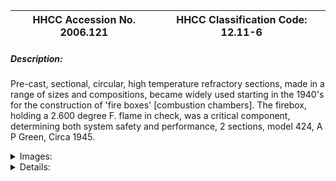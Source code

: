| **HHCC Accession No. 2006.121** |**HHCC Classification Code:  12.11-6**|
| ----------- | ----------- |
##### Description:
Pre-cast, sectional, circular, high temperature refractory sections, made in a range of sizes and compositions, became widely used starting in the 1940's for the construction of 'fire boxes' [combustion chambers]. The firebox, holding a 2.600 degree F. flame in check, was a critical component, determining both system safety and performance, 2 sections, model 424,  A P Green, Circa 1945.


<details>
	<summary>Images:</summary>
<div class="gallery gallery-wrapper--full" contenteditable="false" data-is-empty="false" data-translation="Add images" data-columns="6">
<figure class="gallery__item"><a href="#DOMAIN_NAME#gallery/12.11-6.jpg" data-size="1830x1037"><img src="#DOMAIN_NAME#gallery/12.11-6-thumbnail.jpg" alt=""></a></figure>
<figure class="gallery__item"><a href="#DOMAIN_NAME#gallery/12.11-6a.jpg" data-size="1737x1048"><img src="#DOMAIN_NAME#gallery/12.11-6a-thumbnail.jpg" alt=""></a></figure>
</div>
</details>


<details>
	<summary>Details:</summary>

##### Group:
12.11 Pressure Atomizing Oil Burner Equipment and Systems - Other Components and Parts

##### Make:
A P Green

##### Manufacturer:
A P Green, Toronto

##### Model:
424

##### Serial No.:


##### Size:
7 x 8 x 2 in each

##### Weight:
9 lbs.

##### Circa:
1945

##### Rating:
Exhibit, education, and research quality, illustrating the form and construction of pre-formed, sectional, circular refractory sections used as for building  'fire boxes' [combustion chambers], starting in the 1940's

##### Patent Date/Number:


##### Provenance:
From York County (York Region) Ontario, once a rich agricultural hinterlands, attracting early settlement in the last years of the 18th century. Located on the north slopes of the Oak Ridges Moraine, within 20 miles of Toronto, the County would also attract early ex-urban development, to be come a wealthy market place for the emerging household and consumer technologies of the early and mid 20th century. 

This artifact was discovered in the 1950's in the used stock of T. H. Oliver, Refrigeration and Electric Sales and Service, Aurora, Ontario, an early worker in the field of agricultural, industrial and consumer technology.

##### Type and Design:


##### Construction:


##### Material:


##### Special Features:


##### Accessories:


##### Capacities:


##### Performance Characteristics:


##### Operation:


##### Control and Regulation:


##### Targeted Market Segment:


##### Consumer Acceptance:


##### Merchandising:


##### Market Price:


##### Technological Significance:
With the evolution of the industry came pre-formed, sectional, circular refractory sections in a range of sizes, pre-shaped for certain firing rates and fire chambers    
The evolution of pre-formed, sectional, circular refractory was hastened by the development of unitary, factory made and assembled warm air furnaces, winter air conditioners and hot water home heating boilers. Shipped to the job site this equipment came complete with oil burner, refractory and control system reedy for installation.

##### Industrial Significance:
With the evolution of unitary equipment for residential heating in Canada came generally higher levels of system performance, reliability and safety, with much of the guess work required with the conversion of hand fired wood and coal fired systems gone.
The significant developments in ceramics engineering, reflected in the refractory materials of the period, should not be understated, for they made possible the evolution of automatic home heating and its seminal contribution to life in Canada. An unobtrusive technology in the public eye, the accomplishments in ceramics engineering tend to get lost in the midst of the Gee-Whiz technological achievements in combustion and electric control engineering of the 1920's and 30's. 
By the 1960's much ceramic-based combustion chamber engineering would give way to light weight stainless steel configurations, considered preferable for the new world of unitary equipment, pre-tested and shipped to the job site ready for installation.

##### Socio-economic Significance:


##### Socio-cultural Significance:


##### Donor:
G. Leslie Oliver, The T. H. Oliver HVACR Collection

##### HHCC Storage Location:


##### Tracking:


##### Bibliographic References:
First-Rate Fireboxes, P 10; The Facts about Fireboxes, P13;  Hot Flames, P17; To Reduce Pulsation, P.19; 'Better Oil Heating, A Service Guide, Operation and maintenance of Oil Burners, Fuel Oil and Heat, New York, 1959.

##### Notes:


##### Related Reports:

</details>
